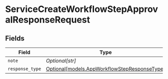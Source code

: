 # ServiceCreateWorkflowStepApprovalResponseRequest


## Fields

| Field                                                                                    | Type                                                                                     | Required                                                                                 | Description                                                                              |
| ---------------------------------------------------------------------------------------- | ---------------------------------------------------------------------------------------- | ---------------------------------------------------------------------------------------- | ---------------------------------------------------------------------------------------- |
| `note`                                                                                   | *Optional[str]*                                                                          | :heavy_minus_sign:                                                                       | N/A                                                                                      |
| `response_type`                                                                          | [Optional[models.AppWorkflowStepResponseType]](../models/appworkflowstepresponsetype.md) | :heavy_minus_sign:                                                                       | N/A                                                                                      |